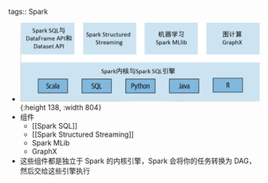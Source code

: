 tags:: Spark

- ![image.png](../assets/image_1667014832892_0.png){:height 138, :width 804}
- 组件
	- [[Spark SQL]]
	- [[Spark Structured Streaming]]
	- Spark MLib
	- GraphX
- 这些组件都是独立于 Spark 的内核引擎，Spark 会将你的任务转换为 DAG，然后交给这些引擎执行